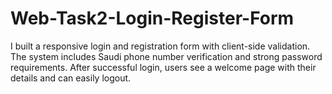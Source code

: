 # Web-Task2-Login-Register-Form
I built a responsive login and registration form with client-side validation. The system includes Saudi phone number verification and strong password requirements. After successful login, users see a welcome page with their details and can easily logout.
